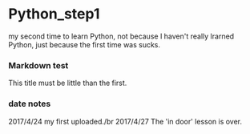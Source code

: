 # Python_step1
my second time to learn Python, not because I haven't really lrarned Python, just because the first time was sucks.
### Markdown test
This title must be little than the first. 
### date notes
2017/4/24 my first uploaded./br
2017/4/27 The 'in door' lesson is over.

